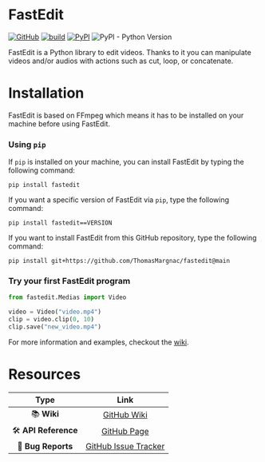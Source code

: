 # FastEdit

[![GitHub](https://img.shields.io/github/license/ThomasMargnac/fastedit?color=blue)](https://www.apache.org/licenses/LICENSE-2.0)
[![build](https://github.com/ThomasMargnac/fastedit/actions/workflows/ci.yml/badge.svg)](https://github.com/ThomasMargnac/fastedit/actions/workflows/ci.yml)
[![PyPI](https://badge.fury.io/py/fastedit.svg)](https://badge.fury.io/py/fastedit)
![PyPI - Python Version](https://img.shields.io/pypi/pyversions/fastedit)

FastEdit is a Python library to edit videos. Thanks to it you can manipulate videos and/or audios with actions such as cut, loop, or concatenate.

# Installation

FastEdit is based on FFmpeg which means it has to be installed on your machine before using FastEdit.

### Using `pip`

If `pip` is installed on your machine, you can install FastEdit by typing the following command:

```
pip install fastedit
```

If you want a specific version of FastEdit via `pip`, type the following command:

```
pip install fastedit==VERSION
```

If you want to install FastEdit from this GitHub repository, type the following command:

```
pip install git+https://github.com/ThomasMargnac/fastedit@main
```

### Try your first FastEdit program

```python
from fastedit.Medias import Video

video = Video("video.mp4")
clip = video.clip(0, 10)
clip.save("new_video.mp4")
```

For more information and examples, checkout the [wiki](https://github.com/ThomasMargnac/fastedit/wiki/Getting-started).

# Resources

|Type|Link|
|:---:|:---:|
|📚 **Wiki**|[GitHub Wiki](https://github.com/ThomasMargnac/fastedit/wiki)|
|🛠 **API Reference**|[GitHub Page](https://thomasmargnac.github.io/fastedit/)|
|🚨 **Bug Reports**|[GitHub Issue Tracker](https://github.com/ThomasMargnac/fastedit/issues)|